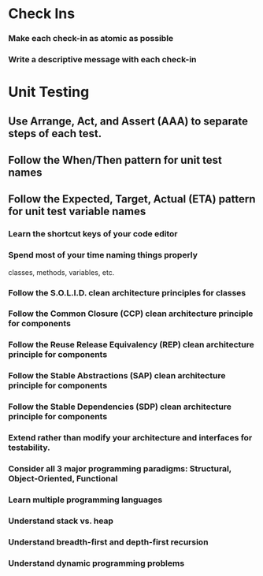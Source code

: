 

# Check Ins

### Make each check-in as atomic as possible

### Write a descriptive message with each check-in

# Unit Testing

## Use Arrange, Act, and Assert (AAA) to separate steps of each test.

## Follow the When/Then pattern for unit test names

## Follow the Expected, Target, Actual (ETA) pattern for unit test variable names



### Learn the shortcut keys of your code editor

### Spend most of your time naming things properly

classes, methods, variables, etc.



### Follow the S.O.L.I.D. clean architecture principles for classes

### Follow the Common Closure (CCP) clean architecture principle for components

### Follow the Reuse Release Equivalency (REP) clean architecture principle for components

### Follow the Stable Abstractions (SAP) clean architecture principle for components

### Follow the Stable Dependencies (SDP) clean architecture principle for components

### Extend rather than modify your architecture and interfaces for testability.  

### Consider all 3 major programming paradigms: Structural, Object-Oriented, Functional

### Learn multiple programming languages

### Understand stack vs. heap

### Understand breadth-first and depth-first recursion

### Understand dynamic programming problems
